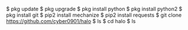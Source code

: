 $ pkg update 
$ pkg upgrade
$ pkg install python
$ pkg install python2
$ pkg install git
$ pip2 install mechanize
$ pip2 install requests
$ git clone https://github.com/cyber0901/halo
$ ls
$ cd halo
$ ls
